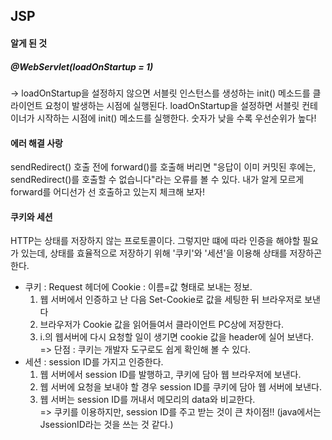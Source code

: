 ## JSP

#### 알게 된 것

##### @WebServlet(loadOnStartup = 1) 
-> loadOnStartup을 설정하지 않으면 서블릿 인스턴스를 생성하는 init() 메소드를 클라이언트 요청이 발생하는 시점에 실행된다.
loadOnStartup을 설정하면 서블릿 컨테이너가 시작하는 시점에 init() 메소드를 실행한다.
숫자가 낮을 수록 우선순위가 높다!

#### 에러 해결 사랑
sendRedirect() 호출 전에 forward()를 호출해 버리면 "응답이 이미 커밋된 후에는, sendRedirect()를 호출할 수 없습니다"라는 오류를 볼 수 있다.
내가 알게 모르게 forward를 어디선가 선 호출하고 있는지 체크해 보자!


#### 쿠키와 세션
HTTP는 상태를 저장하지 않는 프로토콜이다. 그렇지만 떄에 따라 인증을 해야할 필요가 있는데, 
상태를 효율적으로 저장하기 위해 '쿠키'와 '세션'을 이용해 상태를 저장하곤 한다.
 * 쿠키 : Request 헤더에 Cookie : 이름=값 형태로 보내는 정보.
    1. 웹 서버에서 인증하고 난 다음 Set-Cookie로 값을 세팅한 뒤 브라우저로 보낸다
    2. 브라우저가 Cookie 값을 읽어들여서 클라이언트 PC상에 저장한다.
    3. i.의 웹서버에 다시 요청할 일이 생기면 cookie 값을 header에 실어 보낸다. <br/>
    => 단점 : 쿠키는 개발자 도구로도 쉽게 확인해 볼 수 있다.
 * 세션 : session ID를 가지고 인증한다.
    1. 웹 서버에서 session ID를 발행하고, 쿠키에 담아 웹 브라우저에 보낸다.
    2. 웹 서버에 요청을 보내야 할 경우 session ID를 쿠키에 담아 웹 서버에 보낸다.
    3. 웹 서버는 session ID를 꺼내서 메모리의 data와 비교한다. <br/>
    => 쿠키를 이용하지만, session ID를 주고 받는 것이 큰 차이점!! (java에서는 JsessionID라는 것을 쓰는 것 같다.)
    
    
